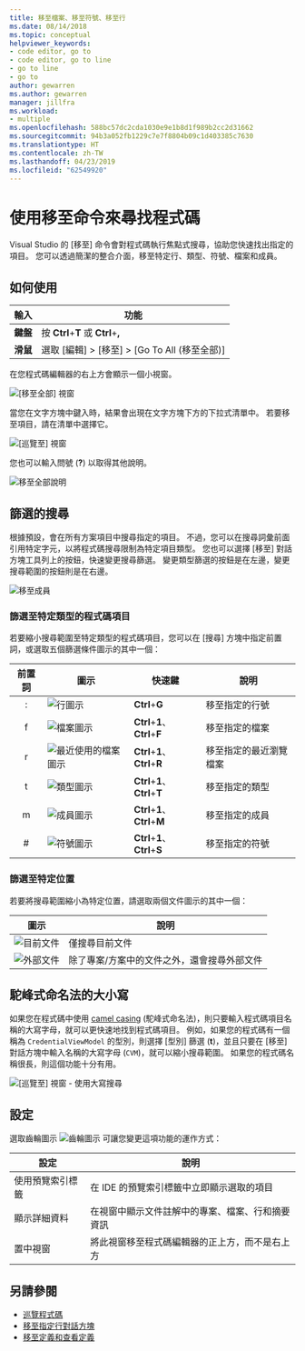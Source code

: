```yaml
---
title: 移至檔案、移至符號、移至行
ms.date: 08/14/2018
ms.topic: conceptual
helpviewer_keywords:
- code editor, go to
- code editor, go to line
- go to line
- go to
author: gewarren
ms.author: gewarren
manager: jillfra
ms.workload:
- multiple
ms.openlocfilehash: 588bc57dc2cda1030e9e1b8d1f989b2cc2d31662
ms.sourcegitcommit: 94b3a052fb1229c7e7f8804b09c1d403385c7630
ms.translationtype: HT
ms.contentlocale: zh-TW
ms.lasthandoff: 04/23/2019
ms.locfileid: "62549920"
---
```

# <a name="find-code-using-go-to-commands"></a>使用移至命令來尋找程式碼

Visual Studio 的 [移至] 命令會對程式碼執行焦點式搜尋，協助您快速找出指定的項目。 您可以透過簡潔的整合介面，移至特定行、類型、符號、檔案和成員。

## <a name="how-to-use-it"></a>如何使用

輸入 | 功能
------------ | ---
**鍵盤** | 按 **Ctrl**+**T** 或 **Ctrl**+**,**
**滑鼠** | 選取 [編輯] > [移至] > [Go To All (移至全部)]

在您程式碼編輯器的右上方會顯示一個小視窗。

![[移至全部] 視窗](media/go-to-all.png)

當您在文字方塊中鍵入時，結果會出現在文字方塊下方的下拉式清單中。 若要移至項目，請在清單中選擇它。

![[巡覽至] 視窗](../ide/media/vside_navigatetowindow.png)

您也可以輸入問號 (**?**) 以取得其他說明。

![移至全部說明](media/go-to-all-help.png)

## <a name="filtered-searches"></a>篩選的搜尋

根據預設，會在所有方案項目中搜尋指定的項目。 不過，您可以在搜尋詞彙前面引用特定字元，以將程式碼搜尋限制為特定項目類型。 您也可以選擇 [移至] 對話方塊工具列上的按鈕，快速變更搜尋篩選。 變更類型篩選的按鈕是在左邊，變更搜尋範圍的按鈕則是在右邊。

![移至成員](../ide/media/vside_navigation_toolbar.png)

### <a name="filter-to-a-specific-type-of-code-element"></a>篩選至特定類型的程式碼項目

若要縮小搜尋範圍至特定類型的程式碼項目，您可以在 [搜尋] 方塊中指定前置詞，或選取五個篩選條件圖示的其中一個：

前置詞 | 圖示 | 快速鍵 | 說明
:-: | - | - | -
:| ![行圖示](media/gotoall-line-icon.png) | **Ctrl**+**G** | 移至指定的行號
f| ![檔案圖示](media/gotoall-files-icon.png) | **Ctrl**+**1**、**Ctrl**+**F** | 移至指定的檔案
r| ![最近使用的檔案圖示](media/gotoall-recent-files-icon.png) | **Ctrl**+**1**、**Ctrl**+**R** | 移至指定的最近瀏覽檔案
t| ![類型圖示](media/gotoall-types-icon.png) | **Ctrl**+**1**、**Ctrl**+**T** | 移至指定的類型
m| ![成員圖示](media/gotoall-members-icon.png) | **Ctrl**+**1**、**Ctrl**+**M** | 移至指定的成員
\#| ![符號圖示](media/gotoall-symbols-icon.png) | **Ctrl**+**1**、**Ctrl**+**S** | 移至指定的符號

### <a name="filter-to-a-specific-location"></a>篩選至特定位置

若要將搜尋範圍縮小為特定位置，請選取兩個文件圖示的其中一個：

圖示 | 說明
---- | ---
![目前文件](media/gotoall_currentdocument.png) | 僅搜尋目前文件
![外部文件](media/gotoall_external.png) | 除了專案/方案中的文件之外，還會搜尋外部文件

## <a name="camel-casing"></a>駝峰式命名法的大小寫

如果您在程式碼中使用 [camel casing](https://en.wikipedia.org/wiki/Camel_case) (駝峰式命名法)，則只要輸入程式碼項目名稱的大寫字母，就可以更快速地找到程式碼項目。 例如，如果您的程式碼有一個稱為 `CredentialViewModel` 的型別，則選擇 [型別] 篩選 (**t**)，並且只要在 [移至] 對話方塊中輸入名稱的大寫字母 (`CVM`)，就可以縮小搜尋範圍。 如果您的程式碼名稱很長，則這個功能十分有用。

![[巡覽至] 視窗 - 使用大寫搜尋](../ide/media/vside_capitalsearch.png)

## <a name="settings"></a>設定

選取齒輪圖示 ![齒輪圖示](media/gotoall_gear.png) 可讓您變更這項功能的運作方式：

設定 | 說明
------- | ---
使用預覽索引標籤 | 在 IDE 的預覽索引標籤中立即顯示選取的項目
顯示詳細資料 | 在視窗中顯示文件註解中的專案、檔案、行和摘要資訊
置中視窗 | 將此視窗移至程式碼編輯器的正上方，而不是右上方

## <a name="see-also"></a>另請參閱

- [巡覽程式碼](../ide/navigating-code.md)
- [移至指定行對話方塊](../ide/reference/go-to-line.md)
- [移至定義和查看定義](../ide/go-to-and-peek-definition.md)
